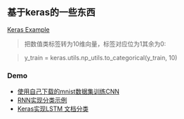 ## 基于keras的一些东西

[Keras Example](./keras_example.ipynb)

>把数值类标签转为10维向量，标签对应位为1其余为0:

>y_train = keras.utils.np_utils.to_categorical(y_train, 10)

### Demo

* [使用自己下载的mnist数据集训练CNN](keras_mnist.ipynb)
* [RNN实现分类示例](RNN_classify.ipynb)
* [Keras实现LSTM 文档分类](lstm_word_embedding.ipynb)


